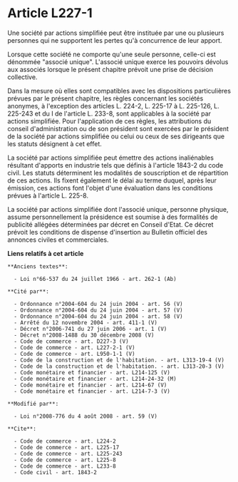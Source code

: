 # Article L227-1

Une société par actions simplifiée peut être instituée par une ou plusieurs personnes qui ne supportent les pertes qu'à
concurrence de leur apport. 

Lorsque cette société ne comporte qu'une seule personne, celle-ci est dénommée "associé unique". L'associé unique exerce les
pouvoirs dévolus aux associés lorsque le présent chapitre prévoit une prise de décision collective. 

Dans la mesure où elles sont compatibles avec les dispositions particulières prévues par le présent chapitre, les règles
concernant les sociétés anonymes, à l'exception des articles L. 224-2, L. 225-17 à L. 225-126, L. 225-243 et du I de
l'article L. 233-8, sont applicables à la société par actions simplifiée. Pour l'application de ces règles, les attributions
du conseil d'administration ou de son président sont exercées par le président de la société par actions simplifiée ou celui
ou ceux de ses dirigeants que les statuts désignent à cet effet. 

La société par actions simplifiée peut émettre des actions inaliénables résultant d'apports en industrie tels que définis à
l'article 1843-2 du code civil. Les statuts déterminent les modalités de souscription et de répartition de ces actions. Ils
fixent également le délai au terme duquel, après leur émission, ces actions font l'objet d'une évaluation dans les conditions
prévues à l'article L. 225-8. 

La société par actions simplifiée dont l'associé unique, personne physique, assume personnellement la présidence est soumise
à des formalités de publicité allégées déterminées par décret en Conseil d'Etat. Ce décret prévoit les conditions de dispense
d'insertion au Bulletin officiel des annonces civiles et commerciales.

**Liens relatifs à cet article**

	**Anciens textes**:

	  - Loi n°66-537 du 24 juillet 1966 - art. 262-1 (Ab)

	**Cité par**:

	  - Ordonnance n°2004-604 du 24 juin 2004 - art. 56 (V)
	  - Ordonnance n°2004-604 du 24 juin 2004 - art. 57 (V)
	  - Ordonnance n°2004-604 du 24 juin 2004 - art. 58 (V)
	  - Arrêté du 12 novembre 2004 - art. 411-1 (V)
	  - Décret n°2006-741 du 27 juin 2006 - art. 1 (V)
	  - Décret n°2008-1488 du 30 décembre 2008 (V)
	  - Code de commerce - art. D227-3 (V)
	  - Code de commerce - art. L227-2-1 (V)
	  - Code de commerce - art. L950-1-1 (V)
	  - Code de la construction et de l'habitation. - art. L313-19-4 (V)
	  - Code de la construction et de l'habitation. - art. L313-20-3 (V)
	  - Code monétaire et financier - art. L214-125 (V)
	  - Code monétaire et financier - art. L214-24-32 (M)
	  - Code monétaire et financier - art. L214-67 (V)
	  - Code monétaire et financier - art. L214-7-3 (V)

	**Modifié par**:

	  - Loi n°2008-776 du 4 août 2008 - art. 59 (V)

	**Cite**:

	  - Code de commerce - art. L224-2
	  - Code de commerce - art. L225-17
	  - Code de commerce - art. L225-243
	  - Code de commerce - art. L225-8
	  - Code de commerce - art. L233-8
	  - Code civil - art. 1843-2
